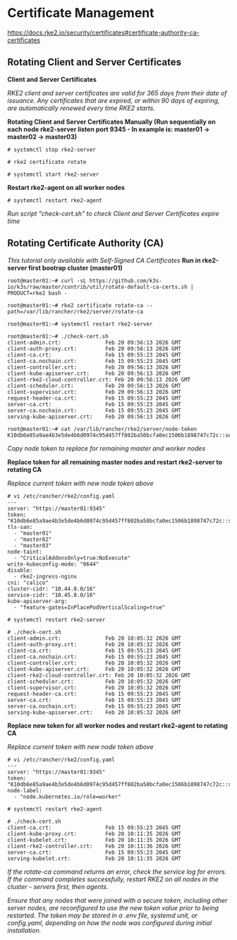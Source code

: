 # Certificate Management
https://docs.rke2.io/security/certificates#certificate-authority-ca-certificates

## Rotating Client and Server Certificates
**Client and Server Certificates**

*RKE2 client and server certificates are valid for 365 days from their date of issuance. Any certificates that are expired, or within 90 days of expiring, are automatically renewed every time RKE2 starts.*


**Rotating Client and Server Certificates Manually (Run sequentially on each node rke2-server listen port 9345 - In example is: master01 -> master02 -> master03)**
```
# systemctl stop rke2-server

# rke2 certificate rotate

# systemctl start rke2-server
```

**Restart rke2-agent on all worker nodes**
```
# systemctl restart rke2-agent
```

*Run script "check-cert.sh" to check  Client and Server Certificates expire time*

## Rotating Certificate Authority (CA)
*This tutorial only available with Self-Signed CA Certificates*
**Run in rke2-server first bootrap cluster  (master01)**
```
root@master01:~# curl -sL https://github.com/k3s-io/k3s/raw/master/contrib/util/rotate-default-ca-certs.sh | PRODUCT=rke2 bash -

root@master01:~# rke2 certificate rotate-ca --path=/var/lib/rancher/rke2/server/rotate-ca

root@master01:~# systemctl restart rke2-server

root@master01:~# ./check-cert.sh 
client-admin.crt:              Feb 20 09:56:13 2026 GMT
client-auth-proxy.crt:         Feb 20 09:56:13 2026 GMT
client-ca.crt:                 Feb 15 09:55:23 2045 GMT
client-ca.nochain.crt:         Feb 15 09:55:23 2045 GMT
client-controller.crt:         Feb 20 09:56:13 2026 GMT
client-kube-apiserver.crt:     Feb 20 09:56:13 2026 GMT
client-rke2-cloud-controller.crt: Feb 20 09:56:13 2026 GMT
client-scheduler.crt:          Feb 20 09:56:13 2026 GMT
client-supervisor.crt:         Feb 20 09:56:13 2026 GMT
request-header-ca.crt:         Feb 15 09:55:23 2045 GMT
server-ca.crt:                 Feb 15 09:55:23 2045 GMT
server-ca.nochain.crt:         Feb 15 09:55:23 2045 GMT
serving-kube-apiserver.crt:    Feb 20 09:56:13 2026 GMT

root@master01:~# cat /var/lib/rancher/rke2/server/node-token 
K10db6e85a9ae4b3e5de4b6d0974c95d457ff802ba50bcfa0ec1506b1898747c72c::server:d1f9805b444aede79f8abb0e85cda6df
```

*Copy node token to replace for remaining master and worker nodes*

**Replace token for all remaining master nodes and restart rke2-server to rotating CA**

*Replace current token with new node token above*

```
# vi /etc/rancher/rke2/config.yaml
---
server: "https://master01:9345"
token: "K10db6e85a9ae4b3e5de4b6d0974c95d457ff802ba50bcfa0ec1506b1898747c72c::server:d1f9805b444aede79f8abb0e85cda6df"
tls-san:
  - "master01"
  - "master02"
  - "master03"
node-taint:
  - "CriticalAddonsOnly=true:NoExecute"
write-kubeconfig-mode: "0644"
disable:
  - rke2-ingress-nginx
cni: "calico"
cluster-cidr: "10.44.0.0/16"
service-cidr: "10.45.0.0/16"
kube-apiserver-arg:
  - "feature-gates=InPlacePodVerticalScaling=true"
```
```
# systemctl restart rke2-server

# ./check-cert.sh 
client-admin.crt:              Feb 20 10:05:32 2026 GMT
client-auth-proxy.crt:         Feb 20 10:05:32 2026 GMT
client-ca.crt:                 Feb 15 09:55:23 2045 GMT
client-ca.nochain.crt:         Feb 15 09:55:23 2045 GMT
client-controller.crt:         Feb 20 10:05:32 2026 GMT
client-kube-apiserver.crt:     Feb 20 10:05:32 2026 GMT
client-rke2-cloud-controller.crt: Feb 20 10:05:32 2026 GMT
client-scheduler.crt:          Feb 20 10:05:32 2026 GMT
client-supervisor.crt:         Feb 20 10:05:32 2026 GMT
request-header-ca.crt:         Feb 15 09:55:23 2045 GMT
server-ca.crt:                 Feb 15 09:55:23 2045 GMT
server-ca.nochain.crt:         Feb 15 09:55:23 2045 GMT
serving-kube-apiserver.crt:    Feb 20 10:05:32 2026 GMT
```

**Replace new token for all worker nodes and restart rke2-agent to rotating CA**

*Replace current token with new node token above*

```
# vi /etc/rancher/rke2/config.yaml
---
server: "https://master01:9345"
token: "K10db6e85a9ae4b3e5de4b6d0974c95d457ff802ba50bcfa0ec1506b1898747c72c::server:d1f9805b444aede79f8abb0e85cda6df"
node-label:
  - "node.kubernetes.io/role=worker"
```
```
# systemctl restart rke2-agent

# ./check-cert.sh 
client-ca.crt:                 Feb 15 09:55:23 2045 GMT
client-kube-proxy.crt:         Feb 20 10:11:35 2026 GMT
client-kubelet.crt:            Feb 20 10:11:35 2026 GMT
client-rke2-controller.crt:    Feb 20 10:11:36 2026 GMT
server-ca.crt:                 Feb 15 09:55:23 2045 GMT
serving-kubelet.crt:           Feb 20 10:11:35 2026 GMT
```

*If the rotate-ca command returns an error, check the service log for errors. If the command completes successfully, restart RKE2 on all nodes in the cluster - servers first, then agents.*

*Ensure that any nodes that were joined with a secure token, including other server nodes, are reconfigured to use the new token value prior to being restarted. The token may be stored in a .env file, systemd unit, or config.yaml, depending on how the node was configured during initial installation.*
